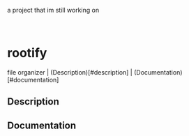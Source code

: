 a project that im still working on <br><br><br>

# rootify 

file organizer | (Description)[#description] | (Documentation)[#documentation]


## Description 

## Documentation
